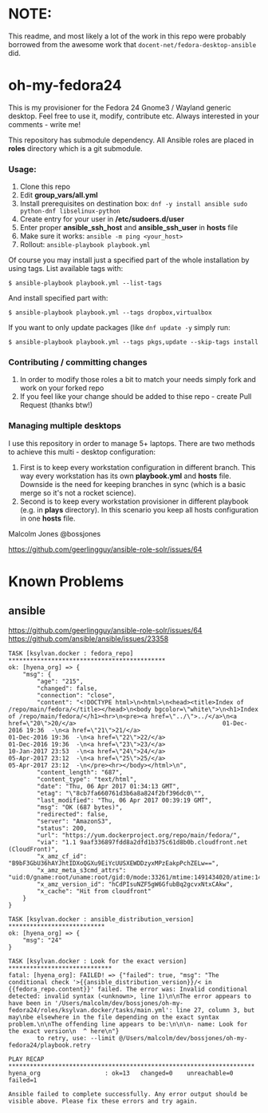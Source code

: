 # NOTE:
This readme, and most likely a lot of the work in this repo were probably borrowed from the awesome work that `docent-net/fedora-desktop-ansible` did.

# oh-my-fedora24

This is my provisioner for the Fedora 24 Gnome3 / Wayland
generic desktop. Feel free to use it, modify, contribute etc.
Always interested in your comments - write me!

This repository has submodule dependency. All Ansible roles are placed in **roles** directory
which is a git submodule.

### Usage: ###

1. Clone this repo
1. Edit **group_vars/all.yml**
1. Install prerequisites on destination box: `dnf -y install ansible sudo python-dnf libselinux-python`
1. Create entry for your user in **/etc/sudoers.d/user**
1. Enter proper **ansible_ssh_host** and **ansible_ssh_user** in **hosts** file
1. Make sure it works: `ansible -m ping <your_host>`
1. Rollout: `ansible-playbook playbook.yml`

Of course you may install just a specified part of the
whole installation by using tags. List available tags
with:

`$ ansible-playbook playbook.yml --list-tags`

 And install specified part with:

`$ ansible-playbook playbook.yml --tags dropbox,virtualbox`

If you want to only update packages (like `dnf update -y` simply run:

`$ ansible-playbook playbook.yml --tags pkgs,update --skip-tags install`

### Contributing / committing changes ###

1. In order to modify those roles a bit to match your needs simply fork and work on your forked repo
1. If you feel like your change should be added to thise repo - create Pull Request (thanks btw!)

### Managing multiple desktops ###

I use this repository in order to manage 5+ laptops. There are two methods to achieve this
multi - desktop configuration:

1. First is to keep every workstation configuration in different branch. This way every workstation
   has its own **playbook.yml** and **hosts** file. Downside is the need for keeping branches in sync
   (which is a basic merge so it's not a rocket science).
1. Second is to keep every workstation provisioner in different playbook (e.g. in **plays** directory).
   In this scenario you keep all hosts configuration in one **hosts** file.

Malcolm Jones
@bossjones



https://github.com/geerlingguy/ansible-role-solr/issues/64


# Known Problems

## ansible

https://github.com/geerlingguy/ansible-role-solr/issues/64
https://github.com/ansible/ansible/issues/23358

```
TASK [ksylvan.docker : fedora_repo] ********************************************
ok: [hyena_org] => {
    "msg": {
        "age": "215",
        "changed": false,
        "connection": "close",
        "content": "<!DOCTYPE html>\n<html>\n<head><title>Index of /repo/main/fedora/</title></head>\n<body bgcolor=\"white\">\n<h1>Index of /repo/main/fedora/</h1><hr>\n<pre><a href=\"../\">../</a>\n<a href=\"20\">20/</a>                                         01-Dec-2016 19:36  -\n<a href=\"21\">21/</a>                                         01-Dec-2016 19:36  -\n<a href=\"22\">22/</a>                                         01-Dec-2016 19:36  -\n<a href=\"23\">23/</a>                                         10-Jan-2017 23:53  -\n<a href=\"24\">24/</a>                                         05-Apr-2017 23:12  -\n<a href=\"25\">25/</a>                                         05-Apr-2017 23:12  -\n</pre><hr></body></html>\n",
        "content_length": "687",
        "content_type": "text/html",
        "date": "Thu, 06 Apr 2017 01:34:13 GMT",
        "etag": "\"8cb7fa660761d3b6a8a824f2bf396dc0\"",
        "last_modified": "Thu, 06 Apr 2017 00:39:19 GMT",
        "msg": "OK (687 bytes)",
        "redirected": false,
        "server": "AmazonS3",
        "status": 200,
        "url": "https://yum.dockerproject.org/repo/main/fedora/",
        "via": "1.1 9aaf336897fdd8a2dfd1b375c61d8b0b.cloudfront.net (CloudFront)",
        "x_amz_cf_id": "B9bF3GbU36hAYJhtIDXoQGXu9EiYcUUSXEWDDzyxMPzEakpPchZELw==",
        "x_amz_meta_s3cmd_attrs": "uid:0/gname:root/uname:root/gid:0/mode:33261/mtime:1491434020/atime:1491434299/md5:8cb7fa660761d3b6a8a824f2bf396dc0/ctime:1491434020",
        "x_amz_version_id": "hCdPIsuNZF5gW6GfubBq2gcvxNtxCAkw",
        "x_cache": "Hit from cloudfront"
    }
}

TASK [ksylvan.docker : ansible_distribution_version] ***************************
ok: [hyena_org] => {
    "msg": "24"
}

TASK [ksylvan.docker : Look for the exact version] *****************************
fatal: [hyena_org]: FAILED! => {"failed": true, "msg": "The conditional check '>{{ansible_distribution_version}}/< in {{fedora_repo.content}}' failed. The error was: Invalid conditional detected: invalid syntax (<unknown>, line 1)\n\nThe error appears to have been in '/Users/malcolm/dev/bossjones/oh-my-fedora24/roles/ksylvan.docker/tasks/main.yml': line 27, column 3, but may\nbe elsewhere in the file depending on the exact syntax problem.\n\nThe offending line appears to be:\n\n\n- name: Look for the exact version\n  ^ here\n"}
        to retry, use: --limit @/Users/malcolm/dev/bossjones/oh-my-fedora24/playbook.retry

PLAY RECAP *********************************************************************
hyena_org                  : ok=13   changed=0    unreachable=0    failed=1

Ansible failed to complete successfully. Any error output should be
visible above. Please fix these errors and try again.

```
